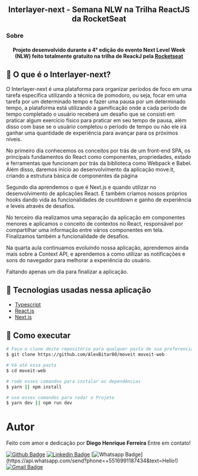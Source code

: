 <h2 align="center">
  Interlayer-next - Semana NLW na Trilha ReactJS da RocketSeat
</h2>

<h3 align-"center>
Sobre
</h3>

<h4 align="center">
  Projeto desenvolvido durante a 4° edição do evento Next Level Week (NLW) feito totalmente gratuito na trilha de ReackJ pela <a href="https://app.rocketseat.com.br/dashboard">Rocketseat</a>
</h4>

## :dart: O que é o Interlayer-next?

O Interlayer-next é uma plataforma para organizar períodos de foco em uma tarefa específica utilizando a técnica de pomodoro, ou seja, focar em uma tarefa por um determinado tempo e fazer uma pausa por um determinado tempo, a plataforma está utilizando a gamificação onde a cada período de tempo completado o usuário receberá um desafio que se consisti em praticar algum exercício físico para praticar em seu tempo de pausa, além disso com base se o usuário completou o período de tempo ou não ele irá ganhar uma quantidade de experiência para avançar para os próximos níveis.
<br/>


No primeiro dia conhecemos os conceitos por trás de um front-end SPA, os principais fundamentos do React como componentes, propriedades, estado e ferramentas que funcionam por trás da biblioteca como Webpack e Babel. Além disso, daremos início ao desenvolvimento da aplicação move.it, criando a estrutura básica de componentes da página

Segundo dia aprendemos o que é Next.js e quando utilizar no desenvolvimento de aplicações React. E também criamos nossos próprios hooks dando vida às funcionalidades de countdown e ganho de experiência e leveis através de desafios.

No terceiro dia realizamos uma separação da aplicação em componentes menores e aplicamos o conceito de contextos no React, responsável por compartilhar uma informação entre vários componentes em tela. Finalizamos também a funcionalidade de desafios.

Na quarta aula continuamos evoluindo nossa aplicação, aprendemos ainda mais sobre a Context API, e aprendemos a como utilizar as notificações e sons do navegador para melhorar a experiência do usuário.


Faltando apenas um dia para finalizar a aplicação.

## :rainbow: Tecnologias usadas nessa aplicação

-  [Typescript](https://www.typescriptlang.org/)
-  [React.js](https://pt-br.reactjs.org/)
-  [Next.js](https://nextjs.org/)

## :tada: Como executar

```bash
# Faça o clone deste repositório para qualquer pasta de sua preferencia
$ git clone https://github.com/AlexBitar80/moveit moveit-web

# Vá até essa pasta
$ cd moveit-web

# rode esses comandos para instalar as dependências
$ yarn || npm install

# use esses comandos para rodar o Projeto
$ yarn dev || npm run dev
```

# Autor
Feito com amor e dedicação por **Diego Henrique Ferreira** Entre em contato!

[![Github Badge](https://img.shields.io/badge/-Github-000?style=flat-square&logo=Github&logoColor=white&link=link_do_seu_perfil_no_github)](https://github.com/diegohfcelestino)
[![Linkedin Badge](https://img.shields.io/badge/-LinkedIn-blue?style=flat-square&logo=Linkedin&logoColor=white&link=https://www.linkedin.com/in/diego-ferreira-34b6348b/)](https://www.linkedin.com/in/diego-ferreira-34b6348b/)
[![Whatsapp Badge](https://img.shields.io/badge/-Whatsapp-4CA143?style=flat-square&labelColor=4CA143&logo=whatsapp&logoColor=white&link=https://api.whatsapp.com/send?phone=+5516991187434&text=Hello!)](https://api.whatsapp.com/send?phone=+5516991187434&text=Hello!)
[![Gmail Badge](https://img.shields.io/badge/-Gmail-c14438?style=flat-square&logo=Gmail&logoColor=white&link=mailto:diegohfcelestino@gmail.com)](mailto:diegohfcelestino@gmail.com)

